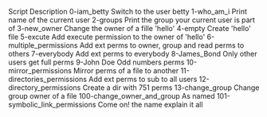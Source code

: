 Script				Description
0-iam_betty			Switch to the user betty
1-who_am_i			Print name of the current user
2-groups			Print the group your current user is part of
3-new_owner			Change the owner of a fille 'hello'
4-empty				Create 'hello' file
5-excute			Add execute permission to the owner of 'hello'
6-multiple_permissions		Add ext perms to owner, group and read perms to others
7-everybody			Add ext perms to everybody
8-James_Bond			Only other users get full perms
9-John Doe			Odd numbers perms
10-mirror_permissions		Mirror perms of a file to another
11-directories_permissions	Add ext perms to sub to all users
12-directory_permissions	Create a dir with 751 perms
13-change_group			Change group owner of a file
100-change_owner_and_group	As named
101-symbolic_link_permissions	Come on! the name explain it all
